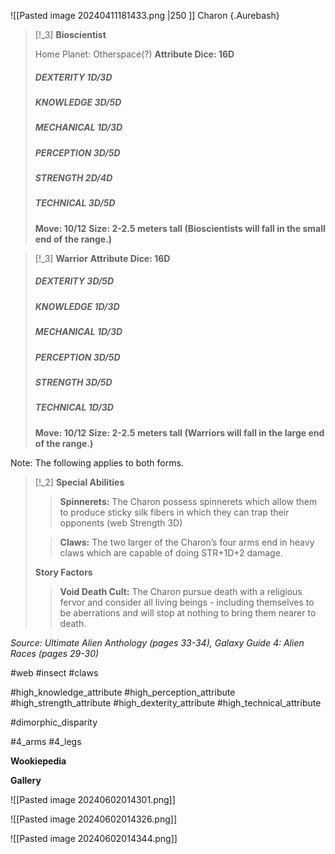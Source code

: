 ![[Pasted image 20240411181433.png |250 ]]
Charon {.Aurebash}

> [!_3] 
> **Bioscientist**
> 
> Home Planet: Otherspace(?)
> **Attribute Dice: 16D**
> ##### DEXTERITY 1D/3D
> ##### KNOWLEDGE 3D/5D
> ##### MECHANICAL 1D/3D
> ##### PERCEPTION 3D/5D
> ##### STRENGTH 2D/4D
> ##### TECHNICAL 3D/5D
> **Move: 10/12**
> **Size: 2-2.5 meters tall (Bioscientists will fall in the small end of** **the range.)**


> [!_3] 
**Warrior**
> **Attribute Dice: 16D**
> ##### DEXTERITY 3D/5D
> ##### KNOWLEDGE 1D/3D
> ##### MECHANICAL 1D/3D
> ##### PERCEPTION 3D/5D
> ##### STRENGTH 3D/5D
> ##### TECHNICAL 1D/3D
> **Move: 10/12**
> **Size: 2-2.5 meters tall (Warriors will fall in the large end of the range.)**

Note: The following applies to both forms.

> [!_2] 
> **Special Abilities**
> > **Spinnerets:** The Charon possess spinnerets which allow them to produce sticky silk fibers in which they can trap their opponents (web Strength 3D)
> 
> > **Claws:** The two larger of the Charon’s four arms end in heavy claws which are capable of doing STR+1D+2 damage.
> 
> **Story Factors**
> > **Void Death Cult:** The Charon pursue death with a religious fervor and consider all living beings - including themselves to be aberrations and will stop at nothing to bring them nearer to death. 
> 

*Source: Ultimate Alien Anthology (pages 33-34), Galaxy Guide 4: Alien Races (pages 29-30)*

#web #insect #claws 

#high_knowledge_attribute #high_perception_attribute #high_strength_attribute #high_dexterity_attribute #high_technical_attribute  

#dimorphic_disparity 

#4_arms #4_legs 

**Wookiepedia**

**Gallery**

![[Pasted image 20240602014301.png]]

![[Pasted image 20240602014326.png]]

![[Pasted image 20240602014344.png]]
